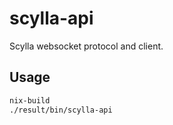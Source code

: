 scylla-api
==========

Scylla websocket protocol and client.

Usage
-----

```bash
nix-build
./result/bin/scylla-api
```
